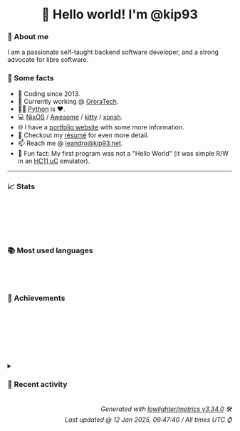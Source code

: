 <!-- README template, populated using this action:
     https://github.com/kip93/kip93/blob/main/.github/workflows/readme.yml. -->

<h1 align="center">👋 Hello world! I'm @kip93</h1> <!-- LOGIN => username -->

### 👤 About me

I am a passionate self-taught backend software developer, and a strong advocate for libre software.


### 💬 Some facts

* 📅 Coding since 2013.
* 💼 Currently working @ [OroraTech](https://ororatech.com/).
* 👨‍💻 [Python](https://github.com/search?q=user%3Akip93&l=python) is ❤️. <!-- LOGIN => username -->
* 💻 [NixOS](https://github.com/NixOS/) /
     [Awesome](https://github.com/awesomeWM/) /
     [kitty](https://github.com/kovidgoyal/kitty/) /
     [xonsh](https://github.com/xonsh/).
* 🌐 I have a [portfolio website](https://kip93.net/) with some more information.
* 📝 Checkout my [résumé](https://kip93.net/resume/) for even more detail.
* 📫 Reach me @ [leandro@kip93.net](mailto:leandro@kip93.net).
* 🎲 Fun fact: My first program was not a "Hello World" (it was simple R/W in an [HC11 µC](https://en.wikipedia.org/wiki/68HC11) emulator).


-----------------------------------------------------------------------------------------------------------------------


### 📈 Stats

![](./stats.svg)


### 📚 Most used languages <!-- by percentage, in decreasing order -->

![](./languages.svg)


### 🏅 Achievements

![](./achievements.svg)


<details> <!-- Last activity -->
<!-- Almost verbatim copy of https://github.com/lowlighter/metrics/blob/latest/source/templates/markdown/partials/activity.ejs, but restructured to be foldable. -->
<summary><h3>📰 Recent activity</h3></summary>

* 💬 Commented on [#10153 git-lfs support](https://github.com/NixOS/nix/pull/10153) from [NixOS/nix](https://github.com/NixOS/nix)
  * *On 10 Jan 2025, 18:25:10*
* 🔍 Reviewed [#10153 git-lfs support](https://github.com/NixOS/nix/pull/10153) in [NixOS/nix](https://github.com/NixOS/nix)
  * *On 10 Jan 2025, 18:25:11*
* 💬 Commented on [#10153 git-lfs support](https://github.com/NixOS/nix/pull/10153) from [NixOS/nix](https://github.com/NixOS/nix)
  * *On 10 Jan 2025, 18:24:08*
* 🔍 Reviewed [#10153 git-lfs support](https://github.com/NixOS/nix/pull/10153) in [NixOS/nix](https://github.com/NixOS/nix)
  * *On 10 Jan 2025, 18:24:09*
</details>


<h6 align="right"><em>
    Generated with <a href="https://github.com/lowlighter/metrics/tree/latest/">lowlighter/metrics v3.34.0</a> 🛠️<br> <!-- VERSION => MAJOR.minor.patch -->
    Last updated @ 12 Jan 2025, 09:47:40 / All times UTC ⌚ <!-- meta.generated => DD/MM/YYYY, hh:mm -->
</em></h6>
